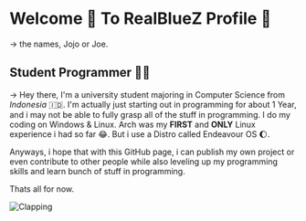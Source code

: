 
# Welcome 👋 To RealBlueZ Profile 🥳
-> the names, Jojo or Joe.

## **Student Programmer 👨‍💻**

-> Hey there, I'm a university student majoring in Computer Science from *Indonesia* 🇮🇩. 
I'm actually just starting out in programming for about 1 Year, and i may not be able to fully grasp all of the stuff in programming. 
I do my coding on Windows & Linux. Arch was my **FIRST** and **ONLY** Linux experience i had so far 😂.
But i use a Distro called Endeavour OS 🌔.

Anyways, i hope that with this GitHub page, i can publish my own project or even contribute to other people while also leveling up my programming skills and learn bunch of stuff in programming.

Thats all for now.

![Clapping](https://tenor.com/fnZWjDxUmFF.gif)
